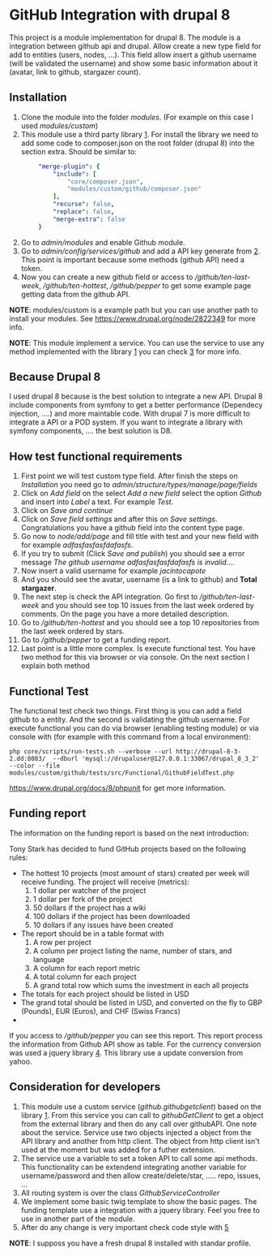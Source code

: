 # GitHub Integration with drupal 8

This project is a module implementation for drupal 8. The module is a integration between github api and drupal. Allow create a new type field for add to entities (users, nodes, ...). This field allow insert a github username (will be validated the username) and show some basic information about it (avatar, link to github, stargazer count).

## Installation

1. Clone the module into the folder *modules*. (For example on this case I used *modules/custom*)
1. This module use a third party library [1]. For install the library we need to add some code to composer.json on the root folder (drupal 8) into the section extra. Should be similar to:
```yml
        "merge-plugin": {
            "include": [
                "core/composer.json",
                "modules/custom/github/composer.json"
            ],
            "recurse": false,
            "replace": false,
            "merge-extra": false
        }
```
2. Go to *admin/modules* and enable Github module.
3. Go to *admin/config/services/github* and add a API key generate from [2]. This point is important because some methods (github API) need a token.
4. Now you can create a new github field or access to */github/ten-last-week*, */github/ten-hottest*, */github/pepper* to get some example page getting data from the github API.

**NOTE**: modules/custom is a example path but you can use another path to install your modules. See https://www.drupal.org/node/2822349 for more info.

**NOTE**: This module implement a service. You can use the service to use any method implemented with the library [1] you can check [3] for more info.

## Because Drupal 8

I used drupal 8 because is the best solution to integrate a new API. Drupal 8 include components from symfony to get a better performance (Dependecy injection, ....) and more maintable code.
With drupal 7 is more difficult to integrate a API or a POD system. If you want to integrate a library with symfony components, .... the best solution is D8.

## How test functional requirements

1. First point we will test custom type field. After finish the steps on *Installation* you need go to *admin/structure/types/manage/page/fields*
2. Click on *Add field* on the select *Add a new field* select the option *Github* and insert into *Label* a text. For example *Test*.
3. Click on *Save and continue*
4. Click on *Save field settings* and after this on *Save settings*. Congratulations you have a github field into the content type page.
5. Go now to *node/add/page* and fill title with test and your new field with for example *adfasfasfasfdafasfs*.
6. If you try to submit (Click *Save and publish*) you should see a error message *The github username adfasfasfasfdafasfs is invalid....*
7. Now insert a valid username for example *jacintocapote*
8. And you should see the avatar, username (is a link to github) and **Total stargazer**.
9. The next step is check the API integration. Go first to */github/ten-last-week* and you should see top 10 issues from the last week ordered by comments. On the page you have a more detailed description.
10. Go to */github/ten-hottest* and you should see a top 10 repositories from the last week ordered by stars.
11. Go to */github/pepper* to get a funding report.
12. Last point is a little more complex. Is execute functional test. You have two method for this via browser or via console. On the next section I explain both method

## Functional Test

The functional test check two things. First thing is you can add a field github to a entity. And the second is validating the github username. For execute functional you can do via browser (enabling testing module) or via console with (for example with this command from a local environment):
```
php core/scripts/run-tests.sh --verbose --url http://drupal-8-3-2.dd:8083/  --dburl 'mysql://drupaluser@127.0.0.1:33067/drupal_8_3_2' --color --file modules/custom/github/tests/src/Functional/GithubFieldTest.php
```
https://www.drupal.org/docs/8/phpunit for get more information.

## Funding report

The information on the funding report is based on the next introduction:

Tony Stark has decided to fund GitHub projects based on the following rules:
* The hottest 10 projects (most amount of stars) created per week will receive funding. The project will receive (metrics):
  1. 1 dollar per watcher of the project
  2. 1 dollar per fork of the project
  3. 50 dollars if the project has a wiki
  4. 100 dollars if the project has been downloaded
  5. 10 dollars if any issues have been created
* The report should be in a table format with 
  1. A row per project 
  2. A column per project listing the name, number of stars, and language
  3. A column for each report metric
  5. A total column for each project
  6. A grand total row which sums the investment in each all projects
* The totals for each project should be listed in USD
* The grand total should be listed in USD, and converted on the fly to GBP (Pounds), EUR (Euros), and CHF (Swiss Francs)
* 
If you access to */github/pepper* you can see this report. This report process the information from Github API show as table. For the currency conversion was used a jquery library [4]. This library use a update conversion from yahoo.

## Consideration for developers

1. This module use a custom service (*github.githubgetclient*) based on the library [1]. From this service you can call to *githubGetClient* to get a object from the external library and then do any call over githubAPI. One note about the service. Service use two objects injected a object from the API library and another from http client. The object from http client isn't used at the moment but was added for a futher extension.
2. The service use a variable to set a token API to call some api methods. This functionality can be extendend integrating another variable for username/password and then allow create/delete/star, ..... repo, issues, ...
3. All routing system is over the class *GithubServiceController*
4. We implement some basic twig template to show the basic pages. The funding template use a integration with a jquery library. Feel you free to use in another part of the module. 
5. After do any change is very important check code style with [5]

**NOTE**: I supposs you have a fresh drupal 8 installed with standar profile.

[1]: https://github.com/KnpLabs/php-github-api
[2]: https://github.com/settings/tokens
[3]: https://github.com/KnpLabs/php-github-api/tree/master/doc
[4]: http://curry.netyou.co.il/demo/
[5]: https://www.drupal.org/node/1587138
